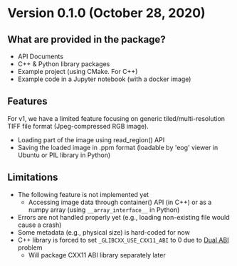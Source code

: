 # Version 0.1.0 (October 28, 2020)

## What are provided in the package?

- API Documents
- C++ & Python library packages
- Example project (using CMake. For C++)
- Example code in a Jupyter notebook (with a docker image)

## Features

For v1, we have a limited feature focusing on generic tiled/multi-resolution TIFF file format (Jpeg-compressed RGB image).

- Loading part of the image using read_region() API
- Saving the loaded image in .ppm format (loadable by 'eog' viewer in Ubuntu or PIL library in Python)

## Limitations

- The following feature is not implemented yet
  - Accessing image data through container() API (in C++) or as a numpy array (using `__array_interface__` in Python)
- Errors are not handled properly yet (e.g., loading non-existing file would cause a crash)
- Some metadata (e.g., physical size) is hard-coded for now
- C++ library is forced to set `_GLIBCXX_USE_CXX11_ABI` to 0 due to [Dual ABI](https://gcc.gnu.org/onlinedocs/libstdc++/manual/using_dual_abi.html) problem
  - Will package CXX11 ABI library separately later
